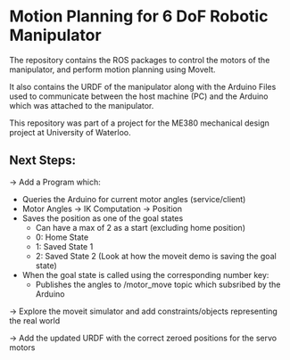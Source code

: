 # Motion Planning for 6 DoF Robotic Manipulator

The repository contains the ROS packages to control the motors of the manipulator, and perform motion planning using MoveIt.

It also contains the URDF of the manipulator along with the Arduino Files used to communicate between the host machine (PC) and the Arduino which was attached to the manipulator.

This repository was part of a project for the ME380 mechanical design project at University of Waterloo.

## Next Steps:
-> Add a Program which:
  - Queries the Arduino for current motor angles (service/client)
  - Motor Angles -> IK Computation -> Position
  - Saves the position as one of the goal states 
    - Can have a max of 2 as a start (excluding home position)
    - 0: Home State
    - 1: Saved State 1
    - 2: Saved State 2
    (Look at how the moveit demo is saving the goal state)
  - When the goal state is called using the corresponding number key:
    - Publishes the angles to /motor_move topic which subsribed by the Arduino

-> Explore the moveit simulator and add constraints/objects representing the real world

-> Add the updated URDF with the correct zeroed positions for the servo motors 
